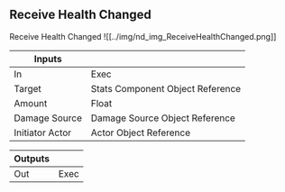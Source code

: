 ## Receive Health Changed
Receive Health Changed
![[../img/nd_img_ReceiveHealthChanged.png]]

|Inputs||
|--|--|
| In | Exec |
| Target | Stats Component Object Reference |
| Amount | Float |
| Damage Source | Damage Source Object Reference |
| Initiator Actor | Actor Object Reference |

|Outputs||
|--|--|
| Out | Exec |
